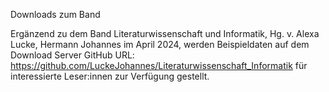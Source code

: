 Downloads zum Band

Ergänzend zu dem Band Literaturwissenschaft und Informatik, 
Hg. v. Alexa Lucke, Hermann Johannes im April 2024, 
werden Beispieldaten auf dem Download Server GitHub
URL: https://github.com/LuckeJohannes/Literaturwissenschaft_Informatik
für interessierte Leser:innen zur Verfügung gestellt.
